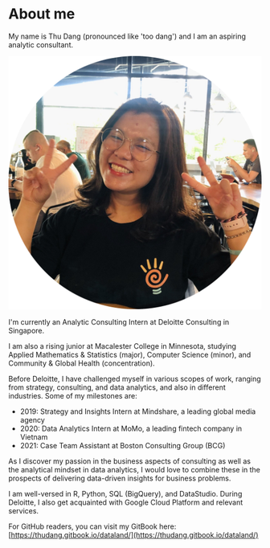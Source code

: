 # About me

My name is Thu Dang \(pronounced like 'too dang'\) and I am an aspiring analytic consultant.

![](.gitbook/assets/thu-.png)

I'm currently an Analytic Consulting Intern at Deloitte Consulting in Singapore.

I am also a rising junior at Macalester College in Minnesota, studying Applied Mathematics & Statistics \(major\), Computer Science \(minor\), and Community & Global Health \(concentration\).

Before Deloitte, I have challenged myself in various scopes of work, ranging from strategy, consulting, and data analytics, and also in different industries. Some of my milestones are:

* 2019: Strategy and Insights Intern at Mindshare, a leading global media agency 
* 2020: Data Analytics Intern at MoMo, a leading fintech company in Vietnam
* 2021: Case Team Assistant at Boston Consulting Group \(BCG\)

As I discover my passion in the business aspects of consulting as well as the analytical mindset in data analytics, I would love to combine these in the prospects of delivering data-driven insights for business problems.

I am well-versed in R, Python, SQL \(BigQuery\), and DataStudio. During Deloitte, I also get acquainted with Google Cloud Platform and relevant services.

For GitHub readers, you can visit my GitBook here: [https://thudang.gitbook.io/dataland/](https://thudang.gitbook.io/dataland/)

